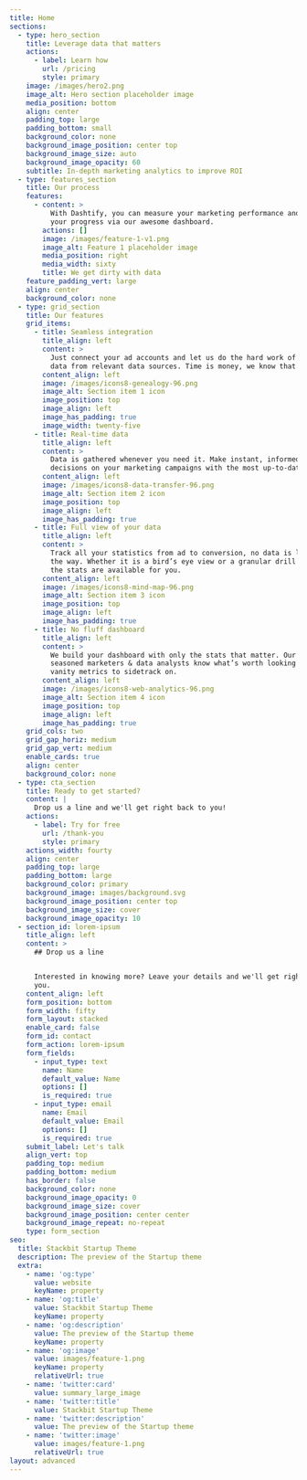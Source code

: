 ```yaml
---
title: Home
sections:
  - type: hero_section
    title: Leverage data that matters
    actions:
      - label: Learn how
        url: /pricing
        style: primary
    image: /images/hero2.png
    image_alt: Hero section placeholder image
    media_position: bottom
    align: center
    padding_top: large
    padding_bottom: small
    background_color: none
    background_image_position: center top
    background_image_size: auto
    background_image_opacity: 60
    subtitle: In-depth marketing analytics to improve ROI
  - type: features_section
    title: Our process
    features:
      - content: >
          With Dashtify, you can measure your marketing performance and track
          your progress via our awesome dashboard.
        actions: []
        image: /images/feature-1-v1.png
        image_alt: Feature 1 placeholder image
        media_position: right
        media_width: sixty
        title: We get dirty with data
    feature_padding_vert: large
    align: center
    background_color: none
  - type: grid_section
    title: Our features
    grid_items:
      - title: Seamless integration
        title_align: left
        content: >
          Just connect your ad accounts and let us do the hard work of fetching
          data from relevant data sources. Time is money, we know that too.
        content_align: left
        image: /images/icons8-genealogy-96.png
        image_alt: Section item 1 icon
        image_position: top
        image_align: left
        image_has_padding: true
        image_width: twenty-five
      - title: Real-time data
        title_align: left
        content: >
          Data is gathered whenever you need it. Make instant, informed
          decisions on your marketing campaigns with the most up-to-date data.
        content_align: left
        image: /images/icons8-data-transfer-96.png
        image_alt: Section item 2 icon
        image_position: top
        image_align: left
        image_has_padding: true
      - title: Full view of your data
        title_align: left
        content: >
          Track all your statistics from ad to conversion, no data is lost along
          the way. Whether it is a bird’s eye view or a granular drill down, all
          the stats are available for you.
        content_align: left
        image: /images/icons8-mind-map-96.png
        image_alt: Section item 3 icon
        image_position: top
        image_align: left
        image_has_padding: true
      - title: No fluff dashboard
        title_align: left
        content: >
          We build your dashboard with only the stats that matter. Our team of
          seasoned marketers & data analysts know what’s worth looking at, no
          vanity metrics to sidetrack on.
        content_align: left
        image: /images/icons8-web-analytics-96.png
        image_alt: Section item 4 icon
        image_position: top
        image_align: left
        image_has_padding: true
    grid_cols: two
    grid_gap_horiz: medium
    grid_gap_vert: medium
    enable_cards: true
    align: center
    background_color: none
  - type: cta_section
    title: Ready to get started?
    content: |
      Drop us a line and we'll get right back to you!
    actions:
      - label: Try for free
        url: /thank-you
        style: primary
    actions_width: fourty
    align: center
    padding_top: large
    padding_bottom: large
    background_color: primary
    background_image: images/background.svg
    background_image_position: center top
    background_image_size: cover
    background_image_opacity: 10
  - section_id: lorem-ipsum
    title_align: left
    content: >
      ## Drop us a line


      Interested in knowing more? Leave your details and we'll get right back to
      you.
    content_align: left
    form_position: bottom
    form_width: fifty
    form_layout: stacked
    enable_card: false
    form_id: contact
    form_action: lorem-ipsum
    form_fields:
      - input_type: text
        name: Name
        default_value: Name
        options: []
        is_required: true
      - input_type: email
        name: Email
        default_value: Email
        options: []
        is_required: true
    submit_label: Let's talk
    align_vert: top
    padding_top: medium
    padding_bottom: medium
    has_border: false
    background_color: none
    background_image_opacity: 0
    background_image_size: cover
    background_image_position: center center
    background_image_repeat: no-repeat
    type: form_section
seo:
  title: Stackbit Startup Theme
  description: The preview of the Startup theme
  extra:
    - name: 'og:type'
      value: website
      keyName: property
    - name: 'og:title'
      value: Stackbit Startup Theme
      keyName: property
    - name: 'og:description'
      value: The preview of the Startup theme
      keyName: property
    - name: 'og:image'
      value: images/feature-1.png
      keyName: property
      relativeUrl: true
    - name: 'twitter:card'
      value: summary_large_image
    - name: 'twitter:title'
      value: Stackbit Startup Theme
    - name: 'twitter:description'
      value: The preview of the Startup theme
    - name: 'twitter:image'
      value: images/feature-1.png
      relativeUrl: true
layout: advanced
---
```

